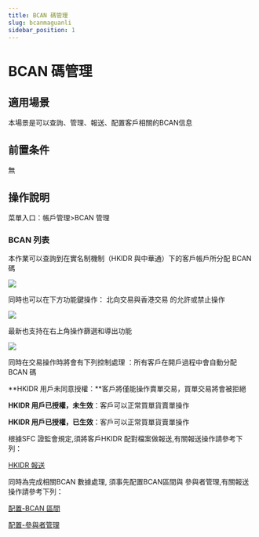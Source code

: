 ```yaml
---
title: BCAN 碼管理
slug: bcanmaguanli
sidebar_position: 1
---
```



# BCAN 碼管理

## 適用場景

本場景是可以查詢、管理、報送、配置客戶相關的BCAN信息

## 前置条件

無

## 操作說明

菜單入口：帳戶管理&gt;BCAN 管理

### BCAN 列表

本作業可以查詢到在實名制機制（HKIDR 與中華通）下的客戶帳戶所分配 BCAN 碼

<img src="/assets/ADQtb5Cx0o5NQTxhGdAcpEhjn7S.png" src-width="1280" src-height="621" align="center"/>

同時也可以在下方功能鍵操作： 北向交易與香港交易 的允許或禁止操作

<img src="/assets/MzK8bxfvrozeyjx4CHmcq9YBnBd.png" src-width="3222" src-height="1604" align="center"/>

最新也支持在右上角操作篩選和導出功能

<img src="/assets/Tcc8bepX7o6X5Ox2tJScjpaynkc.png" src-width="3204" src-height="630" align="center"/>

同時在交易操作時將會有下列控制處理 ：所有客戶在開戶過程中會自動分配 BCAN 碼

**HKIDR 用戶未同意授權：**客戶將僅能操作賣單交易，買單交易將會被拒絕

**HKIDR 用戶已授權，未生效**：客戶可以正常買單貨賣單操作

**HKIDR 用戶已授權，已生效**：客戶可以正常買單貨賣單操作

根據SFC 證監會規定,須將客戶HKIDR 配對檔案做報送,有關報送操作請參考下列：

[HKIDR 報送](/T8IiwGsqdih0XDkLsfFc3hNcnqf) 

同時為完成相關BCAN 數據處理, 須事先配置BCAN區間與 參與者管理,有關報送操作請參考下列：

[配置-BCAN 區間](/Intlw1TqbijZw2kFGqXcx2ZrnPg) 

[配置-參與者管理](/DUjAw62kGicB7jken4CcBaYpnCd) 

